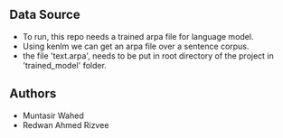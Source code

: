 ## Data Source
- To run, this repo needs a trained arpa file for language model.
- Using kenlm we can get an arpa file over a sentence corpus.
- the file 'text.arpa', needs to be put in root directory of the project in 'trained_model' folder.

## Authors
- Muntasir Wahed
- Redwan Ahmed Rizvee 

